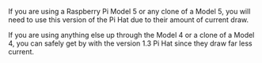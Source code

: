 If you are using a Raspberry Pi Model 5 or any clone of a Model 5, you will need to use this version of the Pi Hat due to their amount of current draw.

If you are using anything else up through the Model 4 or a clone of a Model 4, you can safely get by with the version 1.3 Pi Hat since they draw far less current.
